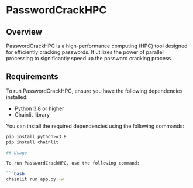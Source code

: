 # PasswordCrackHPC

## Overview

PasswordCrackHPC is a high-performance computing (HPC) tool designed for efficiently cracking passwords. It utilizes the power of parallel processing to 
significantly speed up the password cracking process.

## Requirements

To run PasswordCrackHPC, ensure you have the following dependencies installed:

- Python 3.8 or higher
- Chainlit library

You can install the required dependencies using the following commands:

```bash
pip install python>=3.8
pip install chainlit

## Usage

To run PasswordCrackHPC, use the following command:

```bash
chainlit run app.py -w


